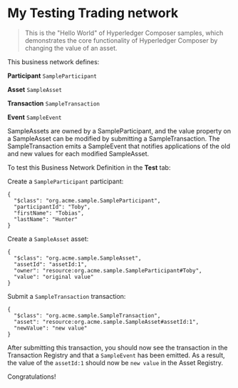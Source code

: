 # My Testing Trading network

> This is the "Hello World" of Hyperledger Composer samples, which demonstrates the core functionality of Hyperledger Composer by changing the value of an asset.

This business network defines:

**Participant**
`SampleParticipant`

**Asset**
`SampleAsset`

**Transaction**
`SampleTransaction`

**Event**
`SampleEvent`

SampleAssets are owned by a SampleParticipant, and the value property on a SampleAsset can be modified by submitting a SampleTransaction. The SampleTransaction emits a SampleEvent that notifies applications of the old and new values for each modified SampleAsset.

To test this Business Network Definition in the **Test** tab:

Create a `SampleParticipant` participant:

```
{
  "$class": "org.acme.sample.SampleParticipant",
  "participantId": "Toby",
  "firstName": "Tobias",
  "lastName": "Hunter"
}
```

Create a `SampleAsset` asset:

```
{
  "$class": "org.acme.sample.SampleAsset",
  "assetId": "assetId:1",
  "owner": "resource:org.acme.sample.SampleParticipant#Toby",
  "value": "original value"
}
```

Submit a `SampleTransaction` transaction:

```
{
  "$class": "org.acme.sample.SampleTransaction",
  "asset": "resource:org.acme.sample.SampleAsset#assetId:1",
  "newValue": "new value"
}
```

After submitting this transaction, you should now see the transaction in the Transaction Registry and that a `SampleEvent` has been emitted. As a result, the value of the `assetId:1` should now be `new value` in the Asset Registry.

Congratulations!
